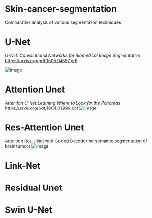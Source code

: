 # Skin-cancer-segmentation

Comparative analysis of various segmentation techniques
# U-Net
*U-Net: Convolutional Networks for Biomedical Image Segmentation*
https://arxiv.org/pdf/1505.04597.pdf 

![image](https://github.com/Keerthibalraj/Skin-cancer-segmentation/assets/86064505/5368ae62-ee42-45fd-bc66-826a28e11f73)

# Attention Unet
*Attention U-Net:Learning Where to Look for the Pancreas*
https://arxiv.org/pdf/1804.03999.pdf
![image](https://github.com/Keerthibalraj/Skin-cancer-segmentation/assets/86064505/4dee1a2f-888c-4ada-8baa-a14d7e25509f)

# Res-Attention Unet
Attention Res-UNet with Guided Decoder for semantic segmentation of brain tumors
![image](https://github.com/Keerthibalraj/Skin-cancer-segmentation/assets/86064505/9b82bfc9-8572-4e82-b1c6-b65867aa772a)

# Link-Net
# Residual Unet
# Swin U-Net
